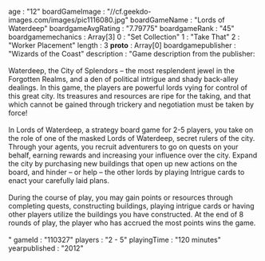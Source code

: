 age
:
"12"
boardGameImage
:
"//cf.geekdo-images.com/images/pic1116080.jpg"
boardGameName
:
"Lords of Waterdeep"
boardgameAvgRating
:
"7.79775"
boardgameRank
:
"45"
boardgamemechanics
:
Array[3]
0
:
"Set Collection"
1
:
"Take That"
2
:
"Worker Placement"
length
:
3
__proto__
:
Array[0]
boardgamepublisher
:
"Wizards of the Coast"
description
:
"Game description from the publisher:<br/><br/>Waterdeep, the City of Splendors &ndash; the most resplendent jewel in the Forgotten Realms, and a den of political intrigue and shady back-alley dealings. In this game, the players are powerful lords vying for control of this great city. Its treasures and resources are ripe for the taking, and that which cannot be gained through trickery and negotiation must be taken by force!<br/><br/>In Lords of Waterdeep, a strategy board game for 2-5 players, you take on the role of one of the masked Lords of Waterdeep, secret rulers of the city. Through your agents, you recruit adventurers to go on quests on your behalf, earning rewards and increasing your influence over the city. Expand the city by purchasing new buildings that open up new actions on the board, and hinder &ndash; or help &ndash; the other lords by playing Intrigue cards to enact your carefully laid plans.<br/><br/>During the course of play, you may gain points or resources through completing quests, constructing buildings, playing intrigue cards or having other players utilize the buildings you have constructed.  At the end of 8 rounds of play, the player who has accrued the most points wins the game.<br/><br/>"
gameId
:
"110327"
players
:
"2 - 5"
playingTime
:
"120 minutes"
yearpublished
:
"2012"
